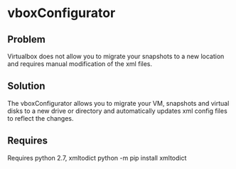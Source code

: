 # vboxConfigurator

Problem
-----------
Virtualbox does not allow you to migrate your snapshots to a new location and requires manual modification of the xml files.


Solution
---------
The vboxConfigurator allows you to migrate your VM, snapshots and virtual disks to a new drive or directory and automatically updates xml config files to reflect the changes.

Requires
---------
Requires 
python 2.7, xmltodict
python -m pip install xmltodict